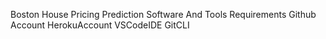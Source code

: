 Boston House Pricing Prediction
Software And Tools Requirements
Github Account
HerokuAccount
VSCodeIDE
GitCLI
